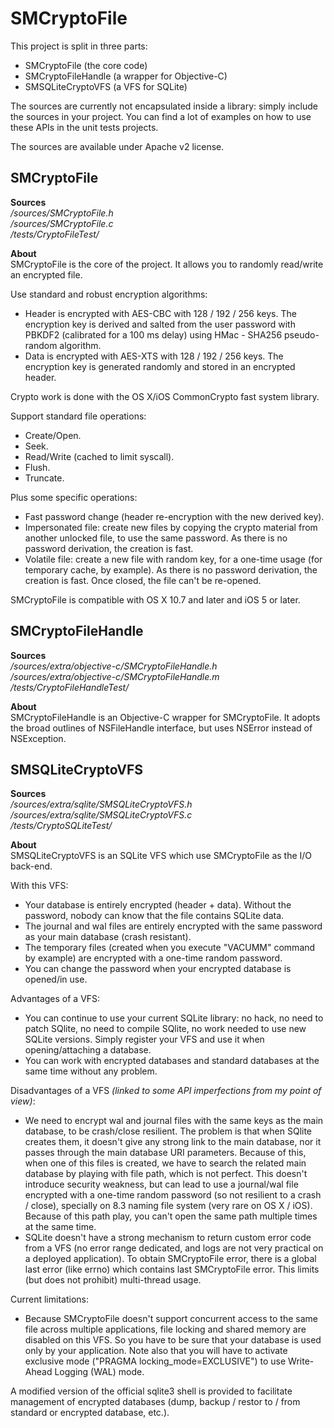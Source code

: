SMCryptoFile
============

This project is split in three parts: 
- SMCryptoFile (the core code)
- SMCryptoFileHandle (a wrapper for Objective-C)
- SMSQLiteCryptoVFS (a VFS for SQLite)

The sources are currently not encapsulated inside a library: simply include the sources in your project. You can find a lot of examples on how to use these APIs in the unit tests projects. 

The sources are available under Apache v2 license.


## SMCryptoFile ##

**Sources**  
*/sources/SMCryptoFile.h*  
*/sources/SMCryptoFile.c*  
*/tests/CryptoFileTest/*

**About**  
SMCryptoFile is the core of the project. It allows you to randomly read/write an encrypted file.

Use standard and robust encryption algorithms:
- Header is encrypted with AES-CBC with 128 / 192 / 256 keys. The encryption key is derived and salted from the user password with PBKDF2 (calibrated for a 100 ms delay) using HMac - SHA256 pseudo-random algorithm.
- Data is encrypted with AES-XTS with 128 / 192 / 256 keys. The encryption key is generated randomly and stored in an encrypted header.

Crypto work is done with the OS X/iOS CommonCrypto fast system library.

Support standard file operations:
- Create/Open.
- Seek.
- Read/Write (cached to limit syscall).
- Flush.
- Truncate.

Plus some specific operations:
- Fast password change (header re-encryption with the new derived key).
- Impersonated file: create new files by copying the crypto material from another unlocked file, to use the same password. As there is no password derivation, the creation is fast.
- Volatile file: create a new file with random key, for a one-time usage (for temporary cache, by example). As there is no password derivation, the creation is fast. Once closed, the file can't be re-opened.

SMCryptoFile is compatible with OS X 10.7 and later and iOS 5 or later.

## SMCryptoFileHandle ##

**Sources**  
*/sources/extra/objective-c/SMCryptoFileHandle.h*  
*/sources/extra/objective-c/SMCryptoFileHandle.m*  
*/tests/CryptoFileHandleTest/*

**About**  
SMCryptoFileHandle is an Objective-C wrapper for SMCryptoFile. It adopts the broad outlines of NSFileHandle interface, but uses NSError instead of NSException.


## SMSQLiteCryptoVFS ##

**Sources**  
*/sources/extra/sqlite/SMSQLiteCryptoVFS.h*  
*/sources/extra/sqlite/SMSQLiteCryptoVFS.c*  
*/tests/CryptoSQLiteTest/*

**About**  
SMSQLiteCryptoVFS is an SQLite VFS which use SMCryptoFile as the I/O back-end.

With this VFS:
- Your database is entirely encrypted (header + data). Without the password, nobody can know that the file contains SQLite data.
- The journal and wal files are entirely encrypted with the same password as your main database (crash resistant).
- The temporary files (created when you execute "VACUMM" command by example) are encrypted with a one-time random password.
- You can change the password when your encrypted database is opened/in use.

Advantages of a VFS:
- You can continue to use your current SQLite library: no hack, no need to patch SQlite, no need to compile SQlite, no work needed to use new SQLite versions. Simply register your VFS and use it when opening/attaching a database.
- You can work with encrypted databases and standard databases at the same time without any problem.

Disadvantages of a VFS *(linked to some API imperfections from my point of view)*:
- We need to encrypt wal and journal files with the same keys as the main database, to be crash/close resilient. The problem is that when SQlite creates them, it doesn't give any strong link to the main database, nor it passes through the main database URI parameters. Because of this, when one of this files is created, we have to search the related main database by playing with file path, which is not perfect. This doesn't introduce security weakness, but can lead to use a journal/wal file encrypted with a one-time random password (so not resilient to a crash / close), specially on 8.3 naming file system (very rare on OS X / iOS). Because of this path play, you can't open the same path multiple times at the same time.
- SQLite doesn't have a strong mechanism to return custom error code from a VFS (no error range dedicated, and logs are not very practical on a deployed application). To obtain SMCryptoFile error, there is a global last error (like errno) which contains last SMCryptoFile error. This limits (but does not prohibit) multi-thread usage.

Current limitations:
- Because SMCryptoFile doesn't support concurrent access to the same file across multiple applications, file locking and shared memory are disabled on this VFS. So you have to be sure that your database is used only by your application. Note also that you will have to activate exclusive mode ("PRAGMA locking_mode=EXCLUSIVE") to use Write-Ahead Logging (WAL) mode.

A modified version of the official sqlite3 shell is provided to facilitate management of encrypted databases (dump, backup / restor to / from standard or encrypted database, etc.).

